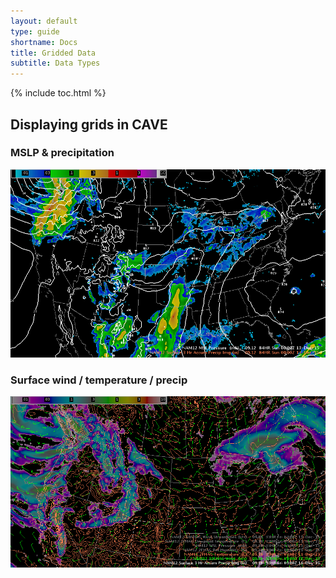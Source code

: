 ```yaml
---
layout: default
type: guide
shortname: Docs
title: Gridded Data
subtitle: Data Types
---
```


{% include toc.html %}

## Displaying grids in CAVE

### MSLP & precipitation

![MSLP & Precip](../images/grid-mslp.png)

### Surface wind / temperature / precip

![Surface Wind / Temperature / Precip](../images/grid-surface-temp.png)


